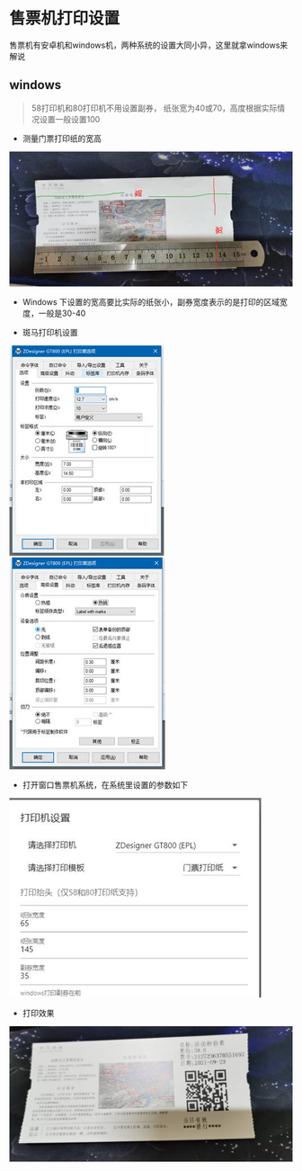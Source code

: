 # 售票机打印设置  

售票机有安卓机和windows机，两种系统的设置大同小异，这里就拿windows来解说

## windows

>58打印机和80打印机不用设置副券， 纸张宽为40或70，高度根据实际情况设置一般设置100

* 测量门票打印纸的宽高

![广西众链网络科技有限公司-www.zl771.cn 众链票务系统-售票机打印机设置](imgs/clip_image002.jpg)

* Windows 下设置的宽高要比实际的纸张小，副券宽度表示的是打印的区域宽度，一般是30-40

* 斑马打印机设置

![广西众链网络科技有限公司-www.zl771.cn 众链票务系统--售票机打印机设置](imgs/clip_image004.jpg)![img](imgs/clip_image006.jpg)

* 打开窗口售票机系统，在系统里设置的参数如下

![广西众链网络科技有限公司-www.zl771.cn 众链票务系统-打印机设置](imgs/clip_image008.jpg)

* 打印效果

![广西众链网络科技有限公司-www.zl771.cn 众链票务系统-打印效果](imgs/clip_image010.jpg)
